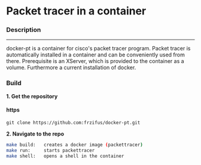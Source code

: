 # Packet tracer in a container

### Description
-------
docker-pt is a container for cisco's packet tracer program. Packet tracer is automatically installed in a container and can be conveniently used from there.
Prerequisite is an XServer, which is provided to the container as a volume. Furthermore a current installation of docker.

### Build
**1. Get the repository**
#### https
```https
git clone https://github.com:frzifus/docker-pt.git
```

**2. Navigate to the repo**
```bash
make build:   creates a docker image (packettracer)
make run:     starts packettracer
make shell:   opens a shell in the container

```
